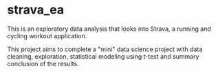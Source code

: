 # strava_ea

This is an exploratory data analysis that looks into Strava, a running and cycling workout application. 

This project aims to complete a "mini" data science project with data cleaning, exploration, statistical modeling using t-test and summary conclusion of the results. 